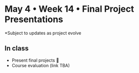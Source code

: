 # May 4 • Week 14 • Final Project Presentations

*Subject to updates as project evolve

## In class
- Present final projects 🙌
- Course evaluation (link TBA)